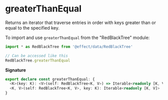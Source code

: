 # greaterThanEqual

Returns an iterator that traverse entries in order with keys greater than or
equal to the specified key.

To import and use `greaterThanEqual` from the "RedBlackTree" module:

```ts
import * as RedBlackTree from '@effect/data/RedBlackTree'

// Can be accessed like this
RedBlackTree.greaterThanEqual
```

**Signature**

```ts
export declare const greaterThanEqual: {
  <K>(key: K): <V>(self: RedBlackTree<K, V>) => Iterable<readonly [K, V]>
  <K, V>(self: RedBlackTree<K, V>, key: K): Iterable<readonly [K, V]>
}
```
